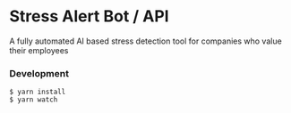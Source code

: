 # Stress Alert Bot / API
A fully automated AI based stress detection tool for companies who value their employees

### Development

    $ yarn install
    $ yarn watch
